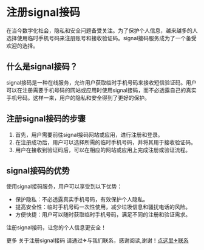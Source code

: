 # 注册signal接码

在当今数字化社会，隐私和安全问题备受关注。为了保护个人信息，越来越多的人选择使用临时手机号码来注册账号和接收验证码。signal接码服务成为了一个备受欢迎的选择。

## 什么是signal接码？

signal接码是一种在线服务，允许用户获取临时手机号码来接收短信验证码。用户可以在注册需要手机号码的网站或应用时使用signal接码，而不必透露自己的真实手机号码。这样一来，用户的隐私和安全得到了更好的保护。

## 注册signal接码的步骤

1. 首先，用户需要前往signal接码网站或应用，进行注册和登录。
2. 在注册成功后，用户可以选择所需的临时手机号码，并将其用于接收验证码。
3. 用户在接收到验证码后，可以在相应的网站或应用上完成注册或验证流程。

## signal接码的优势

使用signal接码服务，用户可以享受到以下优势：
- 保护隐私：不必透露真实手机号码，有效保护个人隐私。
- 提高安全性：临时手机号码一次性使用，减少垃圾信息和骚扰电话的风险。
- 方便快捷：用户可以随时获取临时手机号码，满足不同的注册和验证需求。

注册signal接码，让您的个人信息更安全！

更多 关于注册signal接码 请通过✈与我们联系，感谢阅读,谢谢！[点这里✈联系](https://lm.k02.cc)